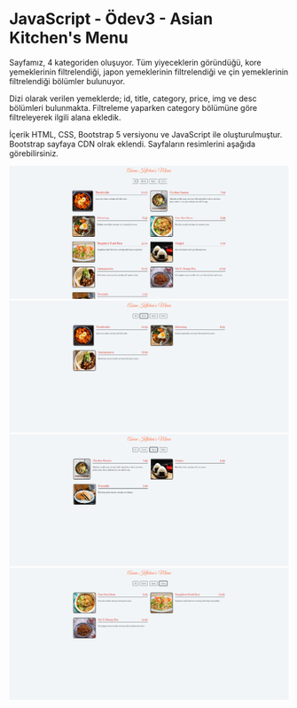 # JavaScript - Ödev3 - Asian Kitchen's Menu
Sayfamız, 4 kategoriden oluşuyor. Tüm yiyeceklerin göründüğü, kore yemeklerinin filtrelendiği, japon yemeklerinin filtrelendiği ve çin yemeklerinin filtrelendiği bölümler bulunuyor.

Dizi olarak verilen yemeklerde; id,  title, category, price, img ve desc bölümleri bulunmakta. Filtreleme yaparken category bölümüne göre filtreleyerek ilgili alana ekledik.

İçerik HTML, CSS, Bootstrap 5 versiyonu ve JavaScript ile oluşturulmuştur. Bootstrap sayfaya CDN olrak eklendi. Sayfaların resimlerini aşağıda görebilirsiniz.

 ![Screenshot](screenshots/1.PNG)
 ![Screenshot](screenshots/2.PNG)
 ![Screenshot](screenshots/3.PNG)
 ![Screenshot](screenshots/4.PNG)